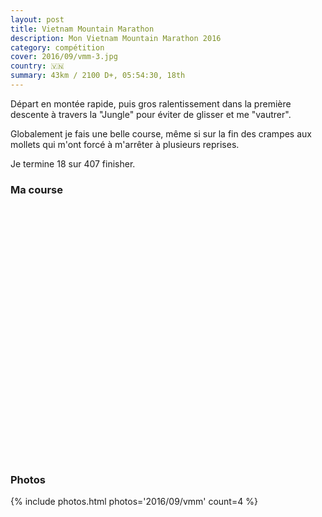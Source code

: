 ```yaml
---
layout: post
title: Vietnam Mountain Marathon
description: Mon Vietnam Mountain Marathon 2016
category: compétition
cover: 2016/09/vmm-3.jpg
country: 🇻🇳
summary: 43km / 2100 D+, 05:54:30, 18th
---
```


Départ en montée rapide, puis gros ralentissement dans la première descente à
travers la "Jungle" pour éviter de glisser et me "vautrer".

Globalement je fais une belle course, même si sur la fin des crampes aux mollets
qui m'ont forcé à m'arrêter  à plusieurs reprises.

Je termine 18 sur 407 finisher.

### Ma course

<iframe
  height='405'
  width='100%'
  frameborder='0'
  allowtransparency='true'
  scrolling='no'
  data-src='https://www.strava.com/activities/723122337/embed/6e414f6fc47d1b09b4b6328d713410a0e3dc92fc'
  onload='lzld(this)'>
</iframe>

### Photos

{% include photos.html photos='2016/09/vmm' count=4 %}

